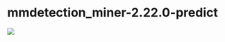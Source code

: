 # mmdetection_miner-2.22.0-predict
[![](https://bb-embed.herokuapp.com/embed?v=BV1jS4y1w7SW)]( https://www.bilibili.com/video/BV1Cg411e7JS?share_source=copy_web&vd_source=9e0d75e1291c4746cf32f2a82d2e0b4a)

